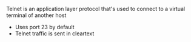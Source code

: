 Telnet is an application layer protocol that's used to connect to a virtual terminal of another host

* Uses port 23 by default
* Telnet traffic is sent in cleartext
